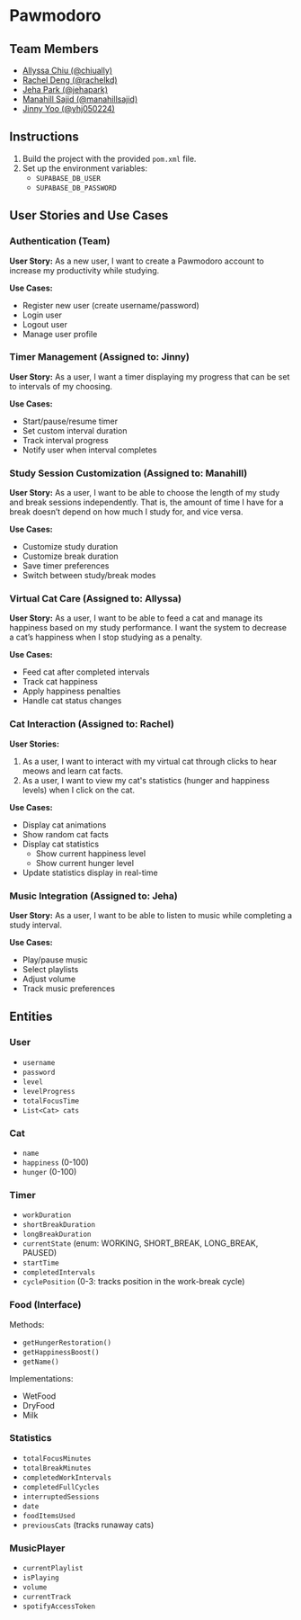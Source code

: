 # Pawmodoro

## Team Members

-   [Allyssa Chiu (@chiually)](https://github.com/chiually)
-   [Rachel Deng (@rachelkd)](https://github.com/rachelkd)
-   [Jeha Park (@jehapark)](https://github.com/jehapark)
-   [Manahill Sajid (@manahillsajid)](https://github.com/manahillsajid)
-   [Jinny Yoo (@yhj050224)](https://github.com/yhj050224)

## Instructions

1. Build the project with the provided `pom.xml` file.
2. Set up the environment variables:
    - `SUPABASE_DB_USER`
    - `SUPABASE_DB_PASSWORD`

## User Stories and Use Cases

### Authentication (Team)

**User Story:** As a new user, I want to create a Pawmodoro account to increase my productivity while studying.

**Use Cases:**

-   Register new user (create username/password)
-   Login user
-   Logout user
-   Manage user profile

### Timer Management (Assigned to: Jinny)

**User Story:** As a user, I want a timer displaying my progress that can be set to intervals of my choosing.

**Use Cases:**

-   Start/pause/resume timer
-   Set custom interval duration
-   Track interval progress
-   Notify user when interval completes

### Study Session Customization (Assigned to: Manahill)

**User Story:** As a user, I want to be able to choose the length of my study and break sessions independently. That is, the amount of time I have for a break doesn’t depend on how much I study for, and vice versa.

**Use Cases:**

-   Customize study duration
-   Customize break duration
-   Save timer preferences
-   Switch between study/break modes

### Virtual Cat Care (Assigned to: Allyssa)

**User Story:** As a user, I want to be able to feed a cat and manage its happiness based on my study performance. I want the system to decrease a cat’s happiness when I stop studying as a penalty.

**Use Cases:**

-   Feed cat after completed intervals
-   Track cat happiness
-   Apply happiness penalties
-   Handle cat status changes

### Cat Interaction (Assigned to: Rachel)

**User Stories:**

1. As a user, I want to interact with my virtual cat through clicks to hear meows and learn cat facts.
2. As a user, I want to view my cat's statistics (hunger and happiness levels) when I click on the cat.

**Use Cases:**

-   Display cat animations
-   Show random cat facts
-   Display cat statistics
    -   Show current happiness level
    -   Show current hunger level
-   Update statistics display in real-time

### Music Integration (Assigned to: Jeha)

**User Story:** As a user, I want to be able to listen to music while completing a study interval.

**Use Cases:**

-   Play/pause music
-   Select playlists
-   Adjust volume
-   Track music preferences

## Entities

### User

-   `username`
-   `password`
-   `level`
-   `levelProgress`
-   `totalFocusTime`
-   `List<Cat> cats`

### Cat

-   `name`
-   `happiness` (0-100)
-   `hunger` (0-100)

### Timer

-   `workDuration`
-   `shortBreakDuration`
-   `longBreakDuration`
-   `currentState` (enum: WORKING, SHORT_BREAK, LONG_BREAK, PAUSED)
-   `startTime`
-   `completedIntervals`
-   `cyclePosition` (0-3: tracks position in the work-break cycle)

### Food (Interface)

Methods:

-   `getHungerRestoration()`
-   `getHappinessBoost()`
-   `getName()`

Implementations:

-   WetFood
-   DryFood
-   Milk

### Statistics

-   `totalFocusMinutes`
-   `totalBreakMinutes`
-   `completedWorkIntervals`
-   `completedFullCycles`
-   `interruptedSessions`
-   `date`
-   `foodItemsUsed`
-   `previousCats` (tracks runaway cats)

### MusicPlayer

-   `currentPlaylist`
-   `isPlaying`
-   `volume`
-   `currentTrack`
-   `spotifyAccessToken`
